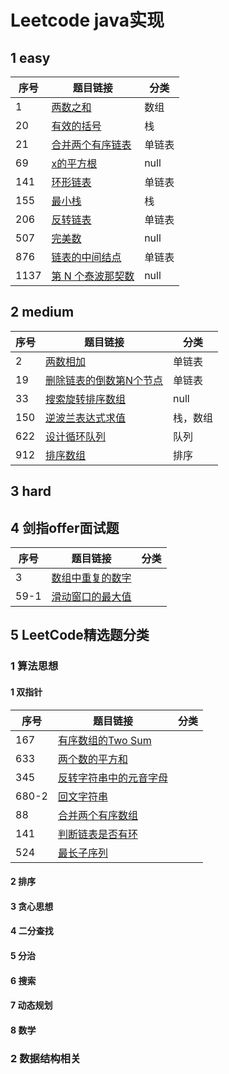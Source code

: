 
# Leetcode java实现

## 1 easy

| 序号 | 题目链接 | 分类 |
| --- | --- | --- |
| 1 | [两数之和](./code/1/Solution.java)   | 数组 |
| 20 | [有效的括号](./code/20/Solution.java)  | 栈 |
| 21 | [合并两个有序链表](./code/21/Solution.java)    | 单链表 |
| 69 | [x的平方根](./code/69/Solution.java) | null |
| 141 | [环形链表](./code/141/Solution.java)   | 单链表 |
| 155 | [最小栈](./code/155/Solution.java)  | 栈 |
| 206 | [反转链表](./code/206/Solution.java)    | 单链表 |
| 507 | [完美数](./code/507/Solution.java)   | null |
| 876 | [链表的中间结点](./code/876/Solution.java) | 单链表 |
| 1137 | [第 N 个泰波那契数](./code/1137/Solution.java)  | null |

## 2 medium 

| 序号 | 题目链接 | 分类 |
| --- | --- | --- |
| 2 | [两数相加](./code/2/Solution.java) | 单链表 |
| 19 | [删除链表的倒数第N个节点](./code/19/Solution.java) | 单链表 |
| 33 | [搜索旋转排序数组](./code/33/Solution.java) | null |
| 150 | [逆波兰表达式求值](./code/150/Solution.java) | 栈，数组 |
| 622 | [设计循环队列](./code/622/Solution.java) | 队列 |
| 912 | [排序数组](./code/912/Solution.java) | 排序 |

## 3 hard

## 4 剑指offer面试题

| 序号 | 题目链接 | 分类 |
| --- | --- | --- |
| 3 | [数组中重复的数字](./code/jz03/Solution.java) |  |
| 59-1 | [滑动窗口的最大值](./note/Jz59-1.md)  |  |

## 5 LeetCode精选题分类  

### 1 算法思想

#### 1 双指针   

| 序号 | 题目链接 | 分类 |
| --- | --- | --- |
| 167 | [有序数组的Two Sum](./src/com/github/xioc/problems/Main167.java)  |  |
| 633 | [两个数的平方和](./src/com/github/xioc/problems/Main633.java) |  |
| 345 | [反转字符串中的元音字母](./src/com/github/xioc/problems/Main345.java) |  |
| 680-2 | [回文字符串 ](./src/com/github/xioc/problems/Main680ii.java) |  |
| 88 | [合并两个有序数组](./src/com/github/xioc/problems/Main88.java) |  |
| 141 | [判断链表是否有环](./src/com/github/xioc/problems/Main141.java) |  |
| 524 | [最长子序列](./src/com/github/xioc/problems/Main524.java) |  |
    
#### 2 排序  

#### 3 贪心思想  
#### 4 二分查找
#### 5 分治
#### 6 搜索
#### 7 动态规划  
#### 8 数学  
### 2 数据结构相关
